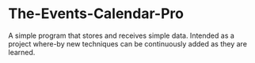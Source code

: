 # The-Events-Calendar-Pro
A simple program that stores and receives simple data. Intended as a project where-by new techniques can be continuously added as they are learned. 

